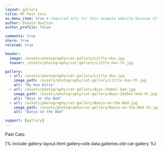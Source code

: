```yaml
---
layout: gallery
title: MY Past Cats
no_menu_item: true # required only for this example website because of menu construction
author: Donald Boulton
author_profile: false

comments: true
share: true
related: true

header:
  image: /assets/photography/cat-gallery/Little-Hun.jpg
  teaser: /assets/photography/cat-gallery/Little-Hun-th.jpg

gallery:
  - url: /assets/photography/cat-gallery/Little Hun.jpg
    image_path: /assets/photography/cat-gallery/Little Hun-th.jpg
    alt: "My Hun Kitty"
  - url: /assets/photography/cat-gallery/Boys-Idabel-bed.jpg
    image_path: /assets/photography/cat-gallery/Boys-Idabel-bed-th.jpg
    alt: "Boys on the Bed"
  - url: /assets/photography/cat-gallery/Banjo-on-the-Bed.jpg
    image_path: /assets/photography/cat-gallery/Banjo-on-the-Bed-th.jpg
    alt: "Banjo on the Bed"

support: [gallery]
---
```

Past Cats:

{% include gallery-layout.html gallery=site.data.galleries.old-cat-gallery %}